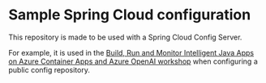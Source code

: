 # Sample Spring Cloud configuration

This repository is made to be used with a Spring Cloud Config Server. 

For example, it is used in the [Build, Run and Monitor Intelligent Java Apps on Azure Container Apps and Azure OpenAI workshop](https://github.com/microsoft/java-on-aca-with-ai/) when configuring a public config repository.
